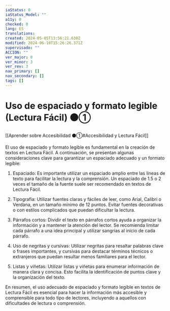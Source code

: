```yaml
---
iaStatus: 0
iaStatus_Model: ""
a11y: 0
checked: 0
lang: ES
translations: 
created: 2024-05-05T13:56:21.630Z
modified: 2024-06-10T15:26:26.371Z
supervisado: ""
ACCION: ""
ver_major: 0
ver_minor: 3
ver_rev: 3
nav_primary: []
nav_secondary: []
tags: []
---
```

# Uso de espaciado y formato legible (Lectura Fácil) ⚫①

[[Aprender sobre Accesibilidad ⚫①#Accesibilidad y Lectura Fácil]]

El uso de espaciado y formato legible es fundamental en la creación de textos en Lectura Fácil. A continuación, se presentan algunas consideraciones clave para garantizar un espaciado adecuado y un formato legible:

1. Espaciado: Es importante utilizar un espaciado amplio entre las líneas de texto para facilitar la lectura y la comprensión. Un espaciado de 1.5 o 2 veces el tamaño de la fuente suele ser recomendado en textos de Lectura Fácil.

2. Tipografía: Utilizar fuentes claras y fáciles de leer, como Arial, Calibri o Verdana, en un tamaño mínimo de 12 puntos. Evitar fuentes decorativas o con estilos complicados que puedan dificultar la lectura.

3. Párrafos cortos: Dividir el texto en párrafos cortos ayuda a organizar la información y a mantener la atención del lector. Se recomienda limitar cada párrafo a una idea principal y utilizar sangrías al inicio de cada párrafo.

4. Uso de negritas y cursivas: Utilizar negritas para resaltar palabras clave o frases importantes, y cursivas para destacar términos técnicos o extranjeros que puedan resultar menos familiares para el lector.

5. Listas y viñetas: Utilizar listas y viñetas para enumerar información de manera clara y concisa. Esto facilita la identificación de puntos clave y la organización del texto.

En resumen, el uso adecuado de espaciado y formato legible en textos de Lectura Fácil es esencial para hacer la información más accesible y comprensible para todo tipo de lectores, incluyendo a aquellos con dificultades de lectura o comprensión.